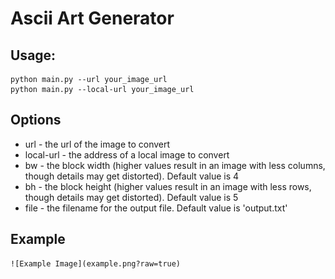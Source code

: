 # Ascii Art Generator

## Usage:

    python main.py --url your_image_url 
    python main.py --local-url your_image_url

## Options
   
- url - the url of the image to convert
- local-url - the address of a local image to convert
- bw - the block width (higher values result in an image with less columns, though details may get distorted). Default value is 4
- bh - the block height (higher values result in an image with less rows, though details may get distorted). Default value is 5
- file - the filename for the output file. Default value is 'output.txt'

## Example

    ![Example Image](example.png?raw=true)

